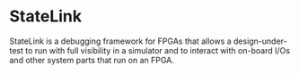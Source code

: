 # StateLink
StateLink is a debugging framework for FPGAs that allows a design-under-test to run with full visibility in a simulator and to interact with on-board I/Os and other system parts that run on an FPGA.